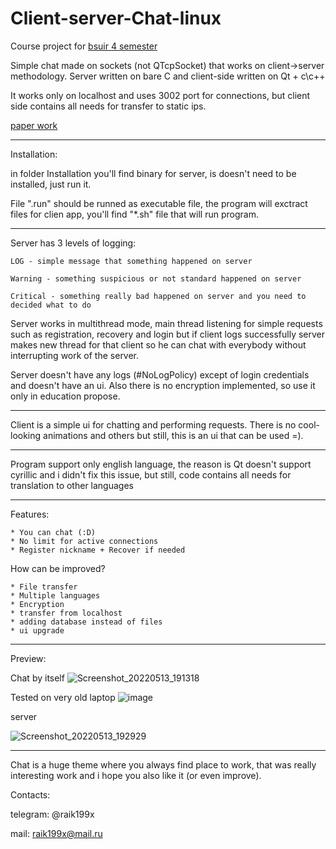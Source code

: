 # Client-server-Chat-linux
Course project for [bsuir 4 semester](https://github.com/raik199x/BSUIR-labs)

Simple chat made on sockets (not QTcpSocket) that works on client->server methodology.
Server written on bare C and client-side written on Qt + c\c++

It works only on localhost and uses 3002 port for connections, but client side contains all needs for transfer to static ips.

[paper work](https://mega.nz/folder/VfxllTwA#GR8gfJiDL-XTsHNyAjKoig)

---

Installation:

in folder Installation you'll find binary for server, is doesn't need to be installed, just run it.

File ".run" should be runned as executable file, the program will exctract files for clien app, you'll find "*.sh" file that will run program.

---

Server has 3 levels of logging:

    LOG - simple message that something happened on server

    Warning - something suspicious or not standard happened on server

    Critical - something really bad happened on server and you need to decided what to do


Server works in multithread mode, main thread listening for simple requests such as registration, recovery and login but if client
logs successfully server makes new thread for that client so he can chat with everybody without interrupting work of the server.

Server doesn't have any logs (#NoLogPolicy) except of login credentials and doesn't have an ui. Also there is no encryption implemented, so use it only in
 education propose.

---

Client is a simple ui for chatting and performing requests. There is no cool-looking animations and others but still, this is an ui that can be used =).

---

Program support only english language, the reason is Qt doesn't support cyrillic and i didn't fix this issue,
but still, code contains all needs for translation to other languages

---

Features:

    * You can chat (:D)
    * No limit for active connections
    * Register nickname + Recover if needed

How can be improved?

    * File transfer
    * Multiple languages
    * Encryption
    * transfer from localhost
    * adding database instead of files
    * ui upgrade

---

Preview:

Chat by itself
![Screenshot_20220513_191318](https://user-images.githubusercontent.com/70070040/168325400-3ba0b088-90c9-43b6-ae41-eb01a1a6e61c.png)

Tested on very old laptop
![image](https://user-images.githubusercontent.com/70070040/168326984-e8646410-1aba-43cb-99f2-319457f1518f.png)

server

![Screenshot_20220513_192929](https://user-images.githubusercontent.com/70070040/168327272-47e91b80-6a2c-4839-94fa-d32b74ddf66a.png)


---

Chat is a huge theme where you always find place to work, that was really interesting work and i hope you also like it (or even improve).

Contacts:

telegram: @raik199x

mail: raik199x@mail.ru
